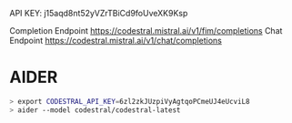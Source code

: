API KEY: j15aqd8nt52yVZrTBiCd9foUveXK9Ksp

Completion Endpoint
https://codestral.mistral.ai/v1/fim/completions
Chat Endpoint
https://codestral.mistral.ai/v1/chat/completions

# AIDER

```bash
> export CODESTRAL_API_KEY=6zl2zkJUzpiVyAgtqoPCmeUJ4eUcviL8
> aider --model codestral/codestral-latest